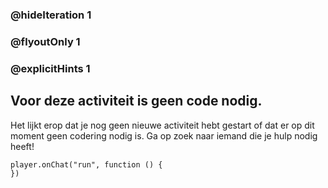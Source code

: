 ### @hideIteration 1 
### @flyoutOnly 1
### @explicitHints 1


## Voor deze activiteit is geen code nodig.
Het lijkt erop dat je nog geen nieuwe activiteit hebt gestart of dat er op dit moment geen codering nodig is. Ga op zoek naar iemand die je hulp nodig heeft!

```template
player.onChat("run", function () {
})
```
